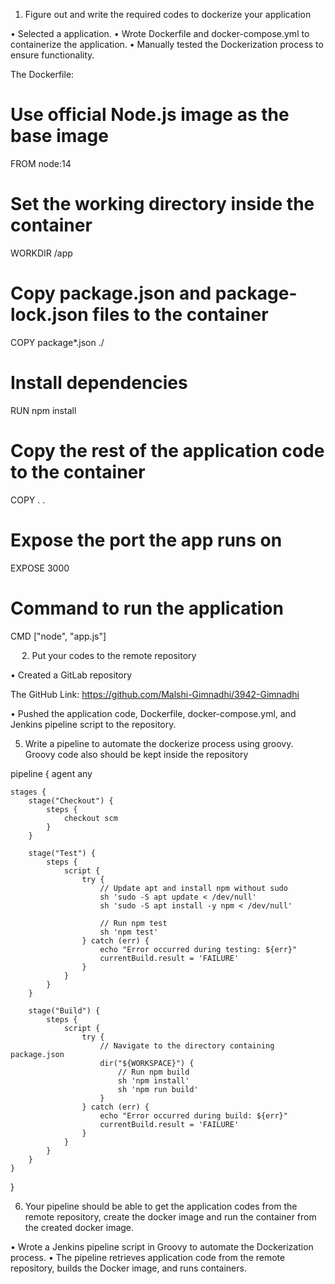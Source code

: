 1.	Figure out and write the required codes to dockerize your application

•	Selected a application.
•	Wrote Dockerfile and docker-compose.yml to containerize the application.
•	Manually tested the Dockerization process to ensure functionality.


The Dockerfile:

# Use official Node.js image as the base image
FROM node:14

# Set the working directory inside the container
WORKDIR /app

# Copy package.json and package-lock.json files to the container
COPY package*.json ./

# Install dependencies
RUN npm install

# Copy the rest of the application code to the container
COPY . .

# Expose the port the app runs on
EXPOSE 3000

# Command to run the application
CMD ["node", "app.js"]

  
2.	Put your codes to the remote repository

•	Created a GitLab repository 

The GitHub Link: https://github.com/Malshi-Gimnadhi/3942-Gimnadhi

•	Pushed the application code, Dockerfile, docker-compose.yml, and Jenkins pipeline script to the repository.


5.	Write a pipeline to automate the dockerize process using groovy. Groovy code also should be kept inside the repository


pipeline {
    agent any

    stages {
        stage("Checkout") {
            steps {
                checkout scm
            }
        }

        stage("Test") {
            steps {
                script {
                    try {
                        // Update apt and install npm without sudo
                        sh 'sudo -S apt update < /dev/null'
                        sh 'sudo -S apt install -y npm < /dev/null'
                       
                        // Run npm test
                        sh 'npm test'
                    } catch (err) {
                        echo "Error occurred during testing: ${err}"
                        currentBuild.result = 'FAILURE'
                    }
                }
            }
        }

        stage("Build") {
            steps {
                script {
                    try {
                        // Navigate to the directory containing package.json
                        dir("${WORKSPACE}") {
                            // Run npm build
                            sh 'npm install'
                            sh 'npm run build'
                        }
                    } catch (err) {
                        echo "Error occurred during build: ${err}"
                        currentBuild.result = 'FAILURE'
                    }
                }
            }
        }
    }
}

6.	Your pipeline should be able to get the application codes from the remote repository,
create the docker image and run the container from the created docker image.

•	Wrote a Jenkins pipeline script in Groovy to automate the Dockerization process.
•	The pipeline retrieves application code from the remote repository, builds the Docker image, and runs containers.

 

 

 

 


 

